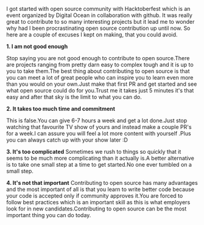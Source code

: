 I got started with open source community with Hacktoberfest which is an event organized by Digital Ocean in collaboration with github.
It was really great to contribute to so many interesting projects but it lead me to wonder why had I been procrastinating open source 
contribution up until now.
So here are a couple of excuses I kept on making, that you could avoid.


__1. I am not good enough__

  Stop saying you are not good enough to contribute to open source.There are projects ranging from pretty darn easy to complex 
  tough and it is up to you to take them.The best thing about contributing to open source is that you can meet a lot of great people
  who can inspire you to learn even more than you would on your own.Just make that first PR and get started and see what open source 
  could do for you.Trust me it takes just 5 minutes it's that easy and after that sky is the limit to what you can do.
  
__2. It takes too much time and commitment__
  
  This is false.You can give 6-7 hours a week and get a lot done.Just stop watching that favourite TV show of yours and instead make
  a couple PR's for a week.I can assure you will feel a lot more content with yourself .Plus you can always catch up with your show later :D

__3. It's too complicated__
  Sometimes we rush to things so quickly that it seems to be much more complicating than it actually is.A better alternative is to 
  take one small step at a time to get started.No one ever tumbled on a small step.
  
__4. It's not that important__
  Contributing to open source has many advantages and the most important of all is that you learn to write better code because your code is accepted only if community approves it.You are forced to follow best practices which is an important skill as this is what employers look for in new candidates.Contributing to open source can be the most important thing you can do today.



